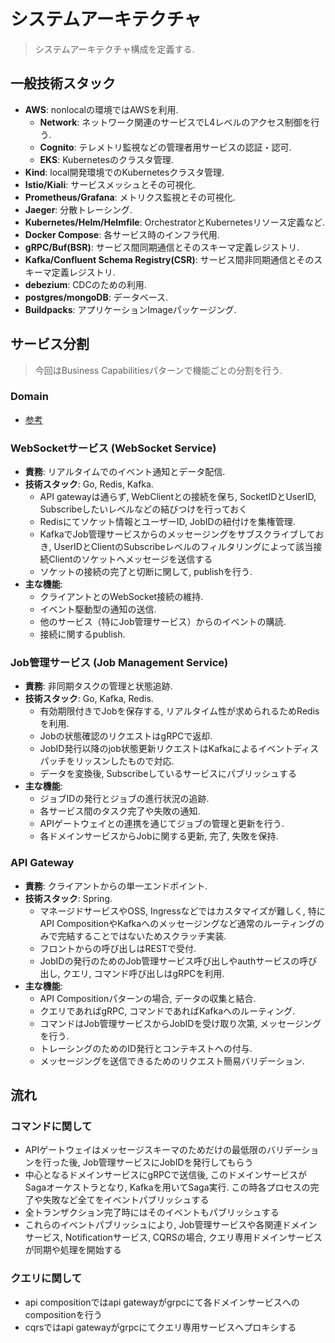 # システムアーキテクチャ

> システムアーキテクチャ構成を定義する.

## 一般技術スタック
- **AWS**: nonlocalの環境ではAWSを利用.
  - **Network**: ネットワーク関連のサービスでL4レベルのアクセス制御を行う.
  - **Cognito**: テレメトリ監視などの管理者用サービスの認証・認可.
  - **EKS**: Kubernetesのクラスタ管理.
- **Kind**: local開発環境でのKubernetesクラスタ管理.
- **Istio/Kiali**: サービスメッシュとその可視化.
- **Prometheus/Grafana**: メトリクス監視とその可視化.
- **Jaeger**: 分散トレーシング.
- **Kubernetes/Helm/Helmfile**: OrchestratorとKubernetesリソース定義など.
- **Docker Compose**: 各サービス時のインフラ代用.
- **gRPC/Buf(BSR)**: サービス間同期通信とそのスキーマ定義レジストリ.
- **Kafka/Confluent Schema Registry(CSR)**: サービス間非同期通信とそのスキーマ定義レジストリ.
- **debezium**: CDCのための利用.
- **postgres/mongoDB**: データベース.
- **Buildpacks**: アプリケーションImageパッケージング.

## サービス分割

> 今回はBusiness Capabilitiesパターンで機能ごとの分割を行う.

### Domain
- [参考](./system_overview.md)

### WebSocketサービス (WebSocket Service)
- **責務**: リアルタイムでのイベント通知とデータ配信.
- **技術スタック**: Go, Redis, Kafka.
  - API gatewayは通らず, WebClientとの接続を保ち, SocketIDとUserID, Subscribeしたいレベルなどの結びつけを行っておく
  - Redisにてソケット情報とユーザーID, JobIDの紐付けを集権管理.
  - KafkaでJob管理サービスからのメッセージングをサブスクライブしておき, UserIDとClientのSubscribeレベルのフィルタリングによって該当接続Clientのソケットへメッセージを送信する
  - ソケットの接続の完了と切断に関して, publishを行う.
- **主な機能**:
  - クライアントとのWebSocket接続の維持.
  - イベント駆動型の通知の送信.
  - 他のサービス（特にJob管理サービス）からのイベントの購読.
  - 接続に関するpublish.

### Job管理サービス (Job Management Service)
- **責務**: 非同期タスクの管理と状態追跡.
- **技術スタック**: Go, Kafka, Redis.
  - 有効期限付きでJobを保存する, リアルタイム性が求められるためRedisを利用.
  - Jobの状態確認のリクエストはgRPCで返却.
  - JobID発行以降のjob状態更新リクエストはKafkaによるイベントディスパッチをリッスンしたもので対応.
  - データを変換後, Subscribeしているサービスにパブリッシュする
- **主な機能**:
  - ジョブIDの発行とジョブの進行状況の追跡.
  - 各サービス間のタスク完了や失敗の通知.
  - APIゲートウェイとの連携を通じてジョブの管理と更新を行う.
  - 各ドメインサービスからJobに関する更新, 完了, 失敗を保持.

### API Gateway
- **責務**: クライアントからの単一エンドポイント.
- **技術スタック**: Spring.
  - マネージドサービスやOSS, Ingressなどではカスタマイズが難しく, 特にAPI CompositionやKafkaへのメッセージングなど通常のルーティングのみで完結することではないためスクラッチ実装.
  - フロントからの呼び出しはRESTで受付.
  - JobIDの発行のためのJob管理サービス呼び出しやauthサービスの呼び出し, クエリ, コマンド呼び出しはgRPCを利用.
- **主な機能**:
  - API Compositionパターンの場合, データの収集と結合.
  - クエリであればgRPC, コマンドであればKafkaへのルーティング.
  - コマンドはJob管理サービスからJobIDを受け取り次第, メッセージングを行う.
  - トレーシングのためのID発行とコンテキストへの付与.
  - メッセージングを送信できるためのリクエスト簡易バリデーション.

## 流れ
### コマンドに関して
- APIゲートウェイはメッセージスキーマのためだけの最低限のバリデーションを行った後, Job管理サービスにJobIDを発行してもらう
- 中心となるドメインサービスにgRPCで送信後, このドメインサービスがSagaオーケストラとなり, Kafkaを用いてSaga実行. この時各プロセスの完了や失敗など全てをイベントパブリッシュする
- 全トランザクション完了時にはそのイベントもパブリッシュする
- これらのイベントパブリッシュにより, Job管理サービスや各関連ドメインサービス, Notificationサービス, CQRSの場合, クエリ専用ドメインサービスが同期や処理を開始する

### クエリに関して
- api compositionではapi gatewayがgrpcにて各ドメインサービスへのcompositionを行う
- cqrsではapi gatewayがgrpcにてクエリ専用サービスへプロキシする